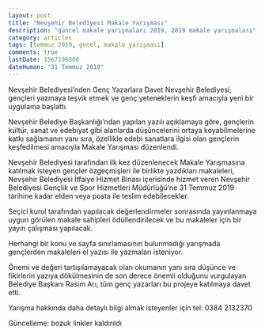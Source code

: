 ```yaml
---
layout: post
title: "Nevşehir Belediyesi Makale Yarışması"
description: "güncel makale yarışmaları 2019, 2019 makale yarışmaları"
category: articles
tags: [temmuz 2019, genel, makale yarışması]
comments: true
lastDate: 1567198800
dateHuman: "31 Temmuz 2019"
---
```


Nevşehir Belediyesi’nden Genç Yazarlara Davet
Nevşehir Belediyesi, gençleri yazmaya teşvik etmek ve genç yeteneklerin keşfi amacıyla yeni bir uygulama başlattı.

Nevşehir Belediye Başkanlığı’ndan yapılan yazılı açıklamaya göre, gençlerin kültür, sanat ve edebiyat gibi alanlarda düşüncelerini ortaya koyabilmelerine katkı sağlamanın yanı sıra, özellikle edebi sanatlara ilgisi olan gençlerin keşfedilmesi amacıyla Makale Yarışması düzenlendi.

Nevşehir Belediyesi tarafından ilk kez düzenlenecek Makale Yarışmasına katılmak isteyen gençler özgeçmişleri ile birlikte yazdıkları makaleleri,  Nevşehir Belediyesi İtfaiye Hizmet Binası içerisinde hizmet veren Nevşehir Belediyesi Gençlik ve Spor Hizmetleri Müdürlüğü’ne 31 Temmuz 2019 tarihine kadar elden veya posta ile teslim edebilecekler.

Seçici kurul tarafından yapılacak değerlendirmeler sonrasında yayınlanmaya uygun görülen makale sahipleri ödüllendirilecek ve bu makaleler için bir yayın çalışması yapılacak.

Herhangi bir konu ve sayfa sınırlamasının bulunmadığı yarışmada gençlerden makaleleri el yazısı ile yazmaları isteniyor.

Önemi ve değeri tartışılamayacak olan okumanın yanı sıra düşünce ve fikirlerin yazıya dökülmesinin de son derece önemli olduğunu vurgulayan Belediye Başkanı Rasim Arı, tüm genç yazarları bu projeye katılmaya davet etti.

Yarışma hakkında daha detaylı bilgi almak isteyenler için tel: 0384 2132370

Güncelleme: bozuk linkler kaldırıldı